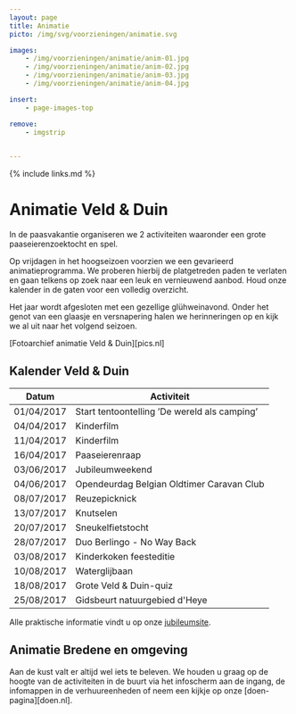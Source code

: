 ```yaml
---
layout: page
title: Animatie
picto: /img/svg/voorzieningen/animatie.svg

images:
    - /img/voorzieningen/animatie/anim-01.jpg
    - /img/voorzieningen/animatie/anim-02.jpg
    - /img/voorzieningen/animatie/anim-03.jpg
    - /img/voorzieningen/animatie/anim-04.jpg

insert:
    - page-images-top

remove:
    - imgstrip
    

---
```

{% include links.md %}

# Animatie Veld & Duin

In de paasvakantie organiseren we 2 activiteiten waaronder een grote paaseierenzoektocht en spel.

Op vrijdagen in het hoogseizoen voorzien we een gevarieerd animatieprogramma. We proberen hierbij de platgetreden paden te verlaten en gaan telkens op zoek naar een leuk en vernieuwend aanbod. Houd onze kalender in de gaten voor een volledig overzicht.

Het jaar wordt afgesloten met een gezellige glühweinavond. Onder het genot van een glaasje en versnapering halen we herinneringen op en kijk we al uit naar het volgend seizoen.

[Fotoarchief animatie Veld & Duin][pics.nl]


## Kalender Veld & Duin


| Datum | Activiteit |
|-------|------------| 
|   01/04/2017    |    Start tentoontelling ’De wereld als camping’       |
|   04/04/2017    |    Kinderfilm     |
|   11/04/2017    |    Kinderfilm     |
|   16/04/2017    |    Paaseierenraap       |
|   03/06/2017    |    Jubileumweekend      |
|   04/06/2017    |    Opendeurdag Belgian Oldtimer Caravan Club     |
|   08/07/2017    |    Reuzepicknick     |
|   13/07/2017    |    Knutselen       |
|   20/07/2017    |    Sneukelfietstocht      |
|   28/07/2017    |    Duo Berlingo - No Way Back      |
|   03/08/2017    |    Kinderkoken feesteditie      |
|   10/08/2017    |    Waterglijbaan     |
|   18/08/2017    |    Grote Veld & Duin-quiz     |
|   25/08/2017    |    Gidsbeurt natuurgebied d'Heye    |

Alle praktische informatie vindt u op onze [jubileumsite](http://www.veldenduin.be/jubileum/nl/kalender.html).





## Animatie Bredene en omgeving

Aan de kust valt er altijd wel iets te beleven. We houden u graag op de hoogte van de activiteiten in de buurt via het infoscherm aan de ingang, de infomappen in de verhuureenheden of neem een kijkje op onze [doen-pagina][doen.nl]. 
